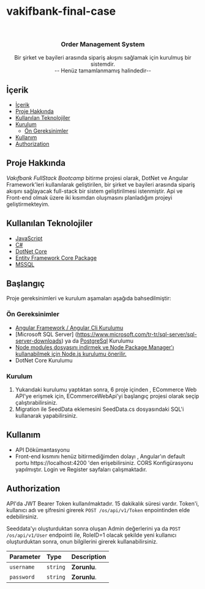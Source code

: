 # vakifbank-final-case
<br/>
  <h3 align="center">Order Management System </h3>

  <p align="center">
    Bir şirket ve bayileri arasında sipariş akışını sağlamak için kurulmuş bir sistemdir.
    <br/>
    -- Henüz tamamlanmamış halindedir--
    <br/>


## İçerik

- [İçerik](#içerik)
- [Proje Hakkında](#proje-hakkında)
- [Kullanılan Teknolojiler](#kullanılan-teknolojiler)
- [Kurulum](#kurulum)
  - [Ön Gereksinimler](#ön-gereksinimler)
- [Kullanım](#kullanım)
- [Authorization](#authorization)

## Proje Hakkında

_Vakıfbank FullStack Bootcamp_ bitirme projesi olarak, DotNet ve Angular Framework'leri kullanılarak geliştirilen, bir şirket ve bayileri arasında sipariş akışını sağlayacak full-stack bir sistem geliştirilmesi istenmiştir. Api ve Front-end olmak üzere iki kısımdan oluşmasını planladığım projeyi geliştirmekteyim.

## Kullanılan Teknolojiler

- [JavaScript](https://www.javascript.com/)
- [C#](https://vuejs.org/)
- [DotNet Core](https://dotnet.microsoft.com/en-us/download)
- [Entity Framework Core Package](https://www.nuget.org/packages/Microsoft.EntityFrameworkCore)
- [MSSQL](https://www.microsoft.com/tr-tr/sql-server/sql-server-downloads)
  

## Başlangıç

Proje gereksinimleri ve kurulum aşamaları aşağıda bahsedilmiştir:

### Ön Gereksinimler

- [Angular Framework / Angular Cli Kurulumu](https://angular.io/cli)
- [Microsoft SQL Server] (https://www.microsoft.com/tr-tr/sql-server/sql-server-downloads)  ya da [PostgreSql](https://www.postgresql.org/) Kurulumu
- [Node modules dosyasını indirmek ve Node Package Manager'ı kullanabilmek için Node.js kurulumu önerilir.](https://nodejs.org/en)
- DotNet Core Kurulumu
  
### Kurulum

1. Yukarıdaki kurulumu yaptıktan sonra, 6 proje içinden , ECommerce Web API'ye erişmek için, ECommerceWebApi'yi başlangıç projesi olarak seçip çalıştırabilirsiniz.
2. Migration ile SeedData eklemesini SeedData.cs dosyasındaki SQL'i kullanarak yapabilirsiniz.

## Kullanım

- API Dökümantasyonu
- Front-end kısmını henüz bitirmediğimden dolayı , Angular'ın default portu https://localhost:4200 'den erişebilirsiniz. CORS Konfigürasyonu yapılmıştır.
Login ve Register sayfaları çalışmaktadır. 

## Authorization

API'da JWT Bearer Token kullanılmaktadır. 15 dakikalık süresi vardır.
Token'i, kullanıcı adı ve şifresini girerek `POST /os/api/v1/Token` enpointinden elde edebilirsiniz.

Seeddata'yı oluşturduktan sonra oluşan Admin değerlerini ya da `POST /os/api/v1/User` endpointi ile, RoleID=1 olacak şekilde yeni kullanıcı oluşturduktan sonra, onun bilgilerini girerek kullanabilirsiniz.


| Parameter | Type | Description |
| :--- | :--- | :--- |
| `username` | `string` | **Zorunlu**.|
| `password` | `string` | **Zorunlu**.|

